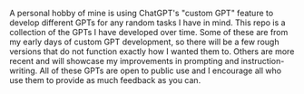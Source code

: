A personal hobby of mine is using ChatGPT's "custom GPT" feature to develop different GPTs for any random tasks I have in mind.
This repo is a collection of the GPTs I have developed over time. Some of these are from my early days of custom GPT
development, so there will be a few rough versions that do not function exactly how I wanted them to. Others are more recent
and will showcase my improvements in prompting and instruction-writing. All of these GPTs are open to public use and I encourage
all who use them to provide as much feedback as you can.
